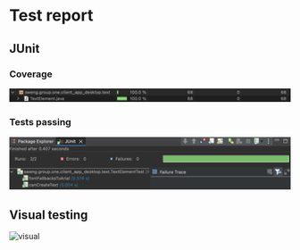 # Test report

## JUnit

### Coverage

![coverage](ss/coverage.png)

### Tests passing

![pass](ss/pass.png)

## Visual testing

![visual](ss/visual.gif)
